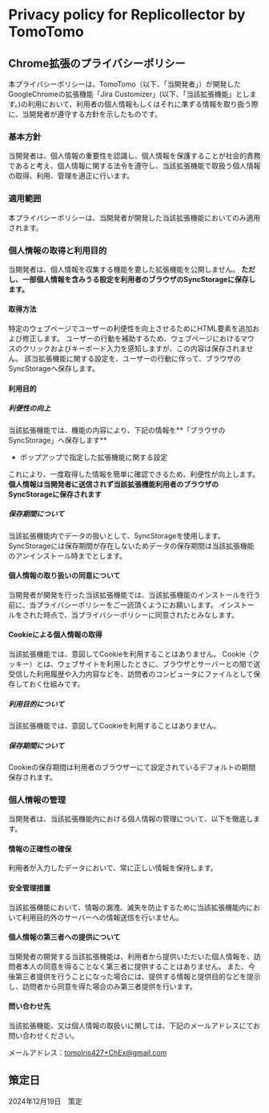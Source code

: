 # Privacy policy for Replicollector by TomoTomo
## Chrome拡張のプライバシーポリシー

本プライバシーポリシーは、TomoTomo（以下、「当開発者」）が開発したGoogleChromeの拡張機能「Jira Customizer」(以下、「当該拡張機能」とします。)の利用において、利用者の個人情報もしくはそれに準ずる情報を取り扱う際に、当開発者が遵守する方針を示したものです。

### 基本方針
当開発者は、個人情報の重要性を認識し、個人情報を保護することが社会的責務であると考え、個人情報に関する法令を遵守し、当該拡張機能で取扱う個人情報の取得、利用、管理を適正に行います。

### 適用範囲
本プライバシーポリシーは、当開発者が開発した当該拡張機能においてのみ適用されます。

### 個人情報の取得と利用目的
当開発者は、個人情報を収集する機能を要した拡張機能を公開しません。
**ただし、一部個人情報を含みうる設定を利用者のブラウザのSyncStorageに保存します。**

#### 取得方法
特定のウェブページでユーザーの利便性を向上させるためにHTML要素を追加および修正します。
ユーザーの行動を補助するため、ウェブページにおけるマウスのクリックおよびキーボード入力を感知しますが、この内容は保存されません。
該当拡張機能に関する設定を、ユーザーの行動に伴って、ブラウザのSyncStorageへ保存します。

#### 利用目的
##### 利便性の向上
当該拡張機能では、機能の内容により、下記の情報を**「ブラウザのSyncStorage」へ保存します**
- ポップアップで指定した拡張機能に関する設定

これにより、一度取得した情報を簡単に確認できるため、利便性が向上します。
**個人情報は当開発者に送信されず当該拡張機能利用者のブラウザのSyncStorageに保存されます**

##### 保存期間について
当該拡張機能内でデータの扱いとして、SyncStorageを使用します。
SyncStorageには保存期間が存在しないためデータの保存期間は当該拡張機能のアンインストール時までとします。

#### 個人情報の取り扱いの同意について
当開発者が開発を行った当該拡張機能では、当該拡張機能のインストールを行う前に、当プライバシーポリシーをご一読頂くようにお願いします。
インストールをされた時点で、当プライバシーポリシーに同意されたとみなします。

#### Cookieによる個人情報の取得
当該拡張機能では、意図してCookieを利用することはありません。
Cookie（クッキー）とは、ウェブサイトを利用したときに、ブラウザとサーバーとの間で送受信した利用履歴や入力内容などを、訪問者のコンピュータにファイルとして保存しておく仕組みです。

##### 利用目的について
当該拡張機能では、意図してCookieを利用することはありません。

##### 保存期間について
Cookieの保存期間は利用者のブラウザーにて設定されているデフォルトの期間保存されます。

### 個人情報の管理
当開発者は、当該拡張機能内における個人情報の管理について、以下を徹底します。

#### 情報の正確性の確保
利用者が入力したデータにおいて、常に正しい情報を保持します。

#### 安全管理措置
当該拡張機能において、情報の漏洩、滅失を防止するために当該拡張機能内において利用目的外のサーバーへの情報送信を行いません。

#### 個人情報の第三者への提供について
当開発者の開発する当該拡張機能は、利用者から提供いただいた個人情報を、訪問者本人の同意を得ることなく第三者に提供することはありません。
また、今後第三者提供を行うことになった場合には、提供する情報と提供目的などを提示し、訪問者から同意を得た場合のみ第三者提供を行います。

#### 問い合わせ先
当該拡張機能、又は個人情報の取扱いに関しては、下記のメールアドレスにてお問い合わせください。

メールアドレス：tomoIris427+ChEx@gmail.com

## 策定日
2024年12月19日　策定  
